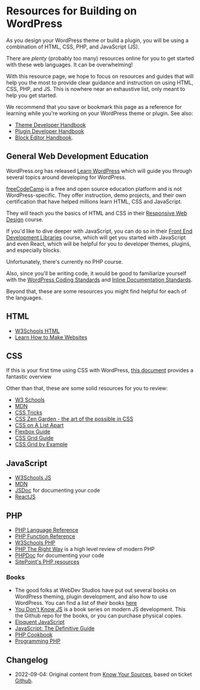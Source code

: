 # Resources for Building on WordPress

As you design your WordPress theme or build a plugin, you will be using a combination of HTML, CSS, PHP, and JavaScript (JS).

There are *plenty* (probably too many) resources online for you to get started with these web languages. It can be overwhelming!

With this resource page, we hope to focus on resources and guides that will help you the most to provide clear guidance and instruction on using HTML, CSS, PHP, and JS. This is nowhere near an exhaustive list, only meant to help you get started.

We recommend that you save or bookmark this page as a reference for learning while you're working on your WordPress theme or plugin. See also:
- [Theme Developer Handbook](https://developer.wordpress.org/themes/)
- [Plugin Developer Handbook](https://developer.wordpress.org/plugins/)
- [Block Editor Handbook](https://developer.wordpress.org/block-editor/).

## General Web Development Education

WordPress.org has released [Learn WordPress](https://learn.wordpress.org/) which will guide you through several topics around developing for WordPress.

[freeCodeCamp](https://freecodecamp.org/) is a free and open source education platform and is not WordPress-specific. They offer instruction, demo projects, and their own certification that have helped millions learn HTML, CSS and JavaScript.

They will teach you the basics of HTML and CSS in their [Responsive Web Design](https://www.freecodecamp.org/learn/2022/responsive-web-design/) course.

If you'd like to dive deeper with JavaScript, you can do so in their [Front End Development Libraries](https://www.freecodecamp.org/learn/front-end-development-libraries/#bootstrap) course, which will get you started with JavaScript and even React, which will be helpful for you to developer themes, plugins, and especially blocks.

Unfortunately, there's currently no PHP course.

Also, since you'll be writing code, it would be good to familiarize yourself with the [WordPress Coding Standards](https://developer.wordpress.org/coding-standards/) and [Inline Documentation Standards](https://developer.wordpress.org/coding-standards/inline-documentation-standards/).

Beyond that, these are some resources you might find helpful for each of the languages.

## HTML

- [W3Schools HTML](https://www.w3schools.com/tags/default.asp)
- [Learn How to Make Websites](https://developer.mozilla.org/en-US/learn)

## CSS

If this is your first time using CSS with WordPress, [this document](https://developer.wordpress.org/advanced-administration/wordpress/css/) provides a fantastic overview

Other than that, these are some solid resources for you to review:

- [W3 Schools](https://www.w3schools.com/cssref/default.asp)
- [MDN](https://developer.mozilla.org/en-US/docs/CSS)
- [CSS Tricks](https://css-tricks.com/)
- [CSS Zen Garden - the art of the possible in CSS](https://www.csszengarden.com/)
- [CSS on A List Apart](https://alistapart.com/blog/topic/css/)
- [Flexbox Guide](https://duckduckgo.com/?q=css+tricks+flexbox&ia=web)
- [CSS Grid Guide](https://duckduckgo.com/?q=css+tricks+grid&ia=web)
- [CSS Grid by Example](https://gridbyexample.com/)

## JavaScript

- [W3Schools JS](https://www.w3schools.com/js/default.asp)
- [MDN](https://developer.mozilla.org/en-US/docs/Web/javascript)
- [JSDoc](https://jsdoc.app/about-getting-started.html) for documenting your code
- [ReactJS](https://reactjs.org/)

## PHP

- [PHP Language Reference](https://www.php.net/manual/en/langref.php)
- [PHP Function Reference](https://www.php.net/manual/en/funcref.php)
- [W3Schools PHP](https://www.w3schools.com/php/default.asp)
- [PHP The Right Way](https://phptherightway.com/) is a high level review of modern PHP
- [PHPDoc](https://www.phpdoc.org/docs/latest/index.html) for documenting your code
- [SitePoint's PHP resources](https://www.sitepoint.com/php/)

### Books

- The good folks at WebDev Studios have put out several books on WordPress theming, plugin development, and also how to use WordPress. You can find a list of their books [here](https://webdevstudios.com/books/)
- [You Don't Know JS](https://github.com/getify/You-Dont-Know-JS) is a book series on modern JS development. This the Github repo for the books, or you can purchase physical copies.
- [Eloquent JavaScript](https://eloquentjavascript.net/)
- [JavaScript: The Definitive Guide](https://www.oreilly.com/library/view/javascript-the-definitive/9781491952016/)
- [PHP Cookbook](https://www.oreilly.com/library/view/php-cookbook/9781098121310/)
- [Programming PHP](https://www.oreilly.com/library/view/programming-php-4th/9781492054122/)

## Changelog

- 2022-09-04: Original content from [Know Your Sources](https://codex.wordpress.org/Know_Your_Sources), based on ticket [Github](https://github.com/WordPress/Documentation-Issue-Tracker/issues/328#issuecomment-1144870008).
